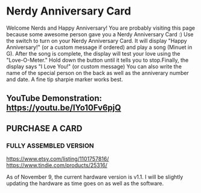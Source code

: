 # Nerdy Anniversary Card

Welcome Nerds and Happy Anniversary!  You are probably visiting this page because some awesome person gave you a Nerdy Anniversary Card :) 
Use the switch to turn on your Nerdy Anniversary Card.  It will display "Happy Anniversary!" (or a custom message if ordered) and play a song (Minuet in G).  After the song is complete, the display will test your love using the "Love-O-Meter."  Hold down the button until it tells you to stop.Finally, the display says "I Love You!" (or custom message)  You can also write the name of the special person on the back as well as the anniverary number and date.  A fine tip sharpie marker works best.

## YouTube Demonstration: https://youtu.be/IYo10Fv6pjQ

## PURCHASE A CARD
### FULLY ASSEMBLED VERSION
https://www.etsy.com/listing/1101757816/
https://www.tindie.com/products/25316/


As of November 9, the current hardware version is v1.1.  I will be slightly updating the hardware as time goes on as well as the software.  

